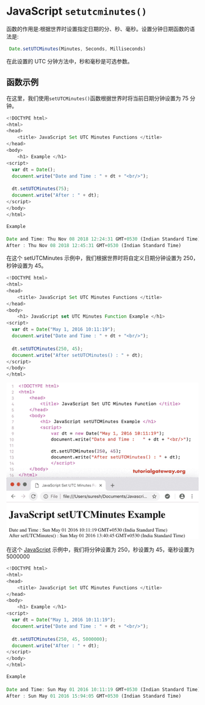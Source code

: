 # JavaScript `setutcminutes()`

函数的作用是:根据世界时设置指定日期的分、秒、毫秒。设置分钟日期函数的语法是:

```js
 Date.setUTCMinutes(Minutes, Seconds, Milliseconds)
```

在此设置的 UTC 分钟方法中，秒和毫秒是可选参数。

## 函数示例

在这里，我们使用`setUTCMinutes()`函数根据世界时将当前日期分钟设置为 75 分钟。

```js
<!DOCTYPE html>
<html>
<head>
    <title> JavaScript Set UTC Minutes Functions </title>
</head>
<body>
    <h1> Example </h1>
<script>
  var dt = Date();  
  document.write("Date and Time : " + dt + "<br/>");

  dt.setUTCMinutes(75);
  document.write("After : " + dt);
</script>
</body>
</html>
```

```js
Example

Date and Time: Thu Nov 08 2018 12:24:31 GMT+0530 (Indian Standard Time)
After : Thu Nov 08 2018 12:45:31 GMT+0530 (Indian Standard Time)
```

在这个 setUTCMinutes 示例中，我们根据世界时将自定义日期分钟设置为 250，秒钟设置为 45。

```js
<!DOCTYPE html>
<html>
<head>
    <title> JavaScript Set UTC Minutes Functions </title>
</head>
<body>
    <h1> JavaScript set UTC Minutes Function Example </h1>
<script>
  var dt = Date("May 1, 2016 10:11:19");
  document.write("Date and Time : " + dt + "<br/>");

  dt.setUTCMinutes(250, 45);
  document.write("After setUTCMinutes() : " + dt);
</script>
</body>
</html>
```

![JavaScript setUTCMinutes Function 2](img/d87dff5f337c229e636656c9c459b40c.png)

在这个 [JavaScript](https://www.tutorialgateway.org/javascript/) 示例中，我们将分钟设置为 250，秒设置为 45，毫秒设置为 5000000

```js
<!DOCTYPE html>
<html>
<head>
    <title> JavaScript Set UTC Minutes Functions </title>
</head>
<body>
    <h1> Example </h1>
<script>
  var dt = Date("May 1, 2016 10:11:19");
  document.write("Date and Time : " + dt + "<br/>");

  dt.setUTCMinutes(250, 45, 5000000);
  document.write("After : " + dt);
</script>
</body>
</html>
```

```js
Example

Date and Time: Sun May 01 2016 10:11:19 GMT+0530 (Indian Standard Time)
After : Sun May 01 2016 15:94:05 GMT+0530 (Indian Standard Time)
```